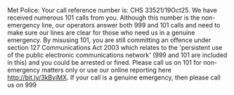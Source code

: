 Met Police: Your call reference number is: CHS 33521/19Oct25. We have received numerous 101 calls from you. Although this number is the non-emergency line, our operators answer both 999 and 101 calls and need to make sure our lines are clear for those who need us in a genuine emergency. By misusing 101, you are still committing an offence under section 127 Communications Act 2003 which relates to the 'persistent use of the public electronic communications network' (999 and 101 are included in this) and you could be arrested or fined. Please call us on 101 for non-emergency matters only or use our online reporting here http://bit.ly/3kByiMX. If your call is a genuine emergency, then please call us on 999
